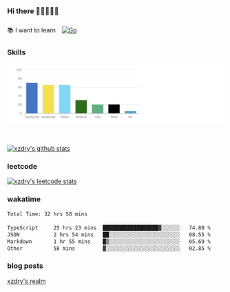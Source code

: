 ### Hi there 👋👋👋👋👋

 :books: I want to learn <a href="https://go.dev/" target="_blank"><img style="margin: 10px" src="https://profilinator.rishav.dev/skills-assets/go-original.svg" alt="Go" height="50" /></a>  

### Skills
![](img/2022-09-05-22-04-20.png)

<br />

[![xzdry's github stats](https://github-readme-stats.vercel.app/api?username=xzdry&count_private=true&show_icons=true&theme=vue)](https://github.com/xzdry)

### leetcode
[![xzdry's leetcode stats](https://leetcard.jacoblin.cool/xzdry-2?theme=light&font=Anek%20Kannada&site=cn)](https://leetcode.cn/u/xzdry-2/)

### wakatime
<!--START_SECTION:waka-->

```text
Total Time: 32 hrs 58 mins

TypeScript     25 hrs 23 mins  ██████████████████▓░░░░░░   74.80 %
JSON           2 hrs 54 mins   ██░░░░░░░░░░░░░░░░░░░░░░░   08.55 %
Markdown       1 hr 55 mins    █▒░░░░░░░░░░░░░░░░░░░░░░░   05.69 %
Other          58 mins         ▓░░░░░░░░░░░░░░░░░░░░░░░░   02.85 %
```

<!--END_SECTION:waka-->

### blog posts
[xzdry's realm](https://www.justdry.net/)
